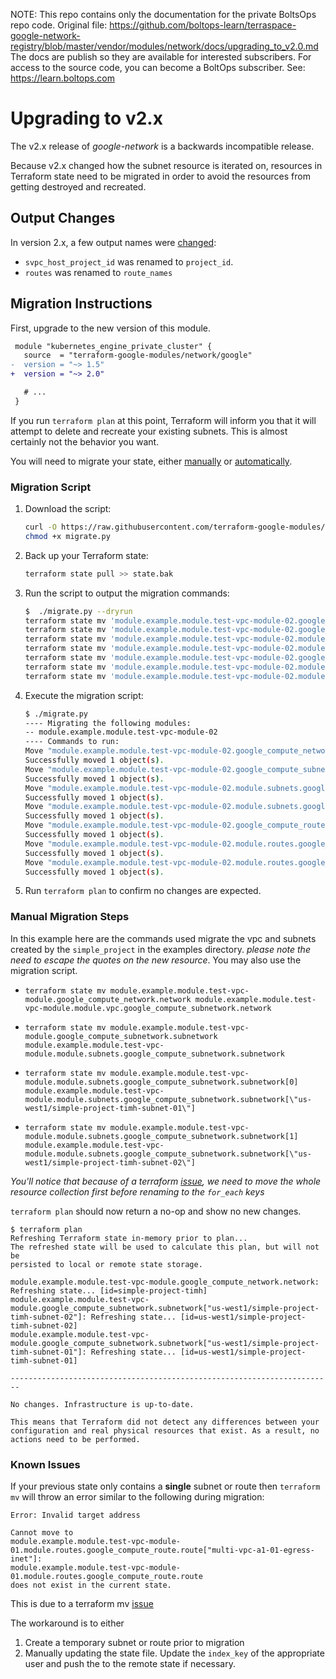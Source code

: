 <!-- note marker start -->
NOTE: This repo contains only the documentation for the private BoltsOps repo code.
Original file: https://github.com/boltops-learn/terraspace-google-network-registry/blob/master/vendor/modules/network/docs/upgrading_to_v2.0.md
The docs are publish so they are available for interested subscribers.
For access to the source code, you can become a BoltOps subscriber.
See: https://learn.boltops.com

<!-- note marker end -->

# Upgrading to v2.x

The v2.x release of _google-network_ is a backwards incompatible
release.

Because v2.x changed how the subnet resource is iterated on, resources in Terraform state need to be migrated in order to avoid the resources from getting destroyed and recreated.

## Output Changes
In version 2.x, a few output names were [changed](https://github.com/terraform-google-modules/terraform-google-network/compare/v1.5.0...v2.0.0#diff-c09d00f135e3672d079ff6e0556d957d):

- `svpc_host_project_id` was renamed to `project_id`.
- `routes` was renamed to `route_names`

## Migration Instructions

First, upgrade to the new version of this module.

```diff
 module "kubernetes_engine_private_cluster" {
   source  = "terraform-google-modules/network/google"
-  version = "~> 1.5"
+  version = "~> 2.0"

   # ...
 }
```

If you run `terraform plan` at this point, Terraform will inform you that it will attempt to delete and recreate your existing subnets. This is almost certainly not the behavior you want.

You will need to migrate your state, either [manually](#manual-migration-steps) or [automatically](#migration-script).

### Migration Script

1.  Download the script:

    ```sh
    curl -O https://raw.githubusercontent.com/terraform-google-modules/terraform-google-network/master/helpers/migrate.py
    chmod +x migrate.py
    ```

2.  Back up your Terraform state:

    ```sh
    terraform state pull >> state.bak
    ```

2.  Run the script to output the migration commands:

    ```sh
    $  ./migrate.py --dryrun
    terraform state mv 'module.example.module.test-vpc-module-02.google_compute_network.network[0]' 'module.example.module.test-vpc-module-02.module.vpc.google_compute_network.network'
    terraform state mv 'module.example.module.test-vpc-module-02.google_compute_subnetwork.subnetwork' 'module.example.module.test-vpc-module-02.module.subnets.google_compute_subnetwork.subnetwork'
    terraform state mv 'module.example.module.test-vpc-module-02.module.subnets.google_compute_subnetwork.subnetwork[0]' 'module.example.module.test-vpc-module-02.module.subnets.google_compute_subnetwork.subnetwork["us-west1/multi-vpc-a1-02-subnet-01"]'
    terraform state mv 'module.example.module.test-vpc-module-02.module.subnets.google_compute_subnetwork.subnetwork[1]' 'module.example.module.test-vpc-module-02.module.subnets.google_compute_subnetwork.subnetwork["us-west1/multi-vpc-a1-02-subnet-02"]'
    terraform state mv 'module.example.module.test-vpc-module-02.google_compute_route.route' 'module.example.module.test-vpc-module-02.module.routes.google_compute_route.route'
    terraform state mv 'module.example.module.test-vpc-module-02.module.routes.google_compute_route.route[0]' 'module.example.module.test-vpc-module-02.module.routes.google_compute_route.route["multi-vpc-a1-02-egress-inet"]'
    terraform state mv 'module.example.module.test-vpc-module-02.module.routes.google_compute_route.route[1]' 'module.example.module.test-vpc-module-02.module.routes.google_compute_route.route["multi-vpc-a1-02-testapp-proxy"]'

    ```

3.  Execute the migration script:

    ```sh
    $ ./migrate.py
    ---- Migrating the following modules:
    -- module.example.module.test-vpc-module-02
    ---- Commands to run:
    Move "module.example.module.test-vpc-module-02.google_compute_network.network[0]" to "module.example.module.test-vpc-module-02.module.vpc.google_compute_network.network"
    Successfully moved 1 object(s).
    Move "module.example.module.test-vpc-module-02.google_compute_subnetwork.subnetwork" to "module.example.module.test-vpc-module-02.module.subnets.google_compute_subnetwork.subnetwork"
    Successfully moved 1 object(s).
    Move "module.example.module.test-vpc-module-02.module.subnets.google_compute_subnetwork.subnetwork[0]" to "module.example.module.test-vpc-module-02.module.subnets.google_compute_subnetwork.subnetwork[\"us-west1/multi-vpc-a1-02-subnet-01\"]"
    Successfully moved 1 object(s).
    Move "module.example.module.test-vpc-module-02.module.subnets.google_compute_subnetwork.subnetwork[1]" to "module.example.module.test-vpc-module-02.module.subnets.google_compute_subnetwork.subnetwork[\"us-west1/multi-vpc-a1-02-subnet-02\"]"
    Successfully moved 1 object(s).
    Move "module.example.module.test-vpc-module-02.google_compute_route.route" to "module.example.module.test-vpc-module-02.module.routes.google_compute_route.route"
    Successfully moved 1 object(s).
    Move "module.example.module.test-vpc-module-02.module.routes.google_compute_route.route[0]" to "module.example.module.test-vpc-module-02.module.routes.google_compute_route.route[\"multi-vpc-a1-02-egress-inet\"]"
    Successfully moved 1 object(s).
    Move "module.example.module.test-vpc-module-02.module.routes.google_compute_route.route[1]" to "module.example.module.test-vpc-module-02.module.routes.google_compute_route.route[\"multi-vpc-a1-02-testapp-proxy\"]"
    Successfully moved 1 object(s).

    ```

4.  Run `terraform plan` to confirm no changes are expected.

### Manual Migration Steps

In this example here are the commands used migrate the vpc and subnets created by the `simple_project` in the examples directory.  _please note the need to escape the quotes on the new resource_. You may also use the migration script.

-   `terraform state mv module.example.module.test-vpc-module.google_compute_network.network module.example.module.test-vpc-module.module.vpc.google_compute_subnetwork.network`

-   `terraform state mv module.example.module.test-vpc-module.google_compute_subnetwork.subnetwork module.example.module.test-vpc-module.module.subnets.google_compute_subnetwork.subnetwork`

-   `terraform state mv module.example.module.test-vpc-module.module.subnets.google_compute_subnetwork.subnetwork[0] module.example.module.test-vpc-module.module.subnets.google_compute_subnetwork.subnetwork[\"us-west1/simple-project-timh-subnet-01\"]`

-   `terraform state mv module.example.module.test-vpc-module.module.subnets.google_compute_subnetwork.subnetwork[1] module.example.module.test-vpc-module.module.subnets.google_compute_subnetwork.subnetwork[\"us-west1/simple-project-timh-subnet-02\"]`

*You'll notice that because of a terraform [issue](https://github.com/hashicorp/terraform/issues/22301), we need to move the whole resource collection first before renaming to the `for_each` keys*

`terraform plan` should now return a no-op and show no new changes.

```Shell
$ terraform plan
Refreshing Terraform state in-memory prior to plan...
The refreshed state will be used to calculate this plan, but will not be
persisted to local or remote state storage.

module.example.module.test-vpc-module.google_compute_network.network: Refreshing state... [id=simple-project-timh]
module.example.module.test-vpc-module.google_compute_subnetwork.subnetwork["us-west1/simple-project-timh-subnet-02"]: Refreshing state... [id=us-west1/simple-project-timh-subnet-02]
module.example.module.test-vpc-module.google_compute_subnetwork.subnetwork["us-west1/simple-project-timh-subnet-01"]: Refreshing state... [id=us-west1/simple-project-timh-subnet-01]

------------------------------------------------------------------------

No changes. Infrastructure is up-to-date.

This means that Terraform did not detect any differences between your
configuration and real physical resources that exist. As a result, no
actions need to be performed.
```

### Known Issues

If your previous state only contains a **single** subnet or route then `terraform mv` will throw an error similar to the following during migration:

```
Error: Invalid target address

Cannot move to
module.example.module.test-vpc-module-01.module.routes.google_compute_route.route["multi-vpc-a1-01-egress-inet"]:
module.example.module.test-vpc-module-01.module.routes.google_compute_route.route
does not exist in the current state.
```

This is due to a terraform mv [issue](https://github.com/hashicorp/terraform/issues/22301)

The workaround is to either

1. Create a temporary subnet or route prior to migration
2. Manually updating the state file. Update the `index_key` of the appropriate user and push the to the remote state if necessary.
